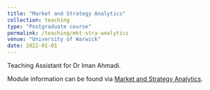 ```yaml
---
title: "Market and Strategy Analytics"
collection: teaching
type: "Postgraduate course"
permalink: /teaching/mkt-stra-analytics
venue: "University of Warwick"
date: 2022-01-01
---
```


Teaching Assistant for Dr Iman Ahmadi. 

Module information can be found via [Market and Strategy Analytics](https://courses.warwick.ac.uk/modules/2022/IB9JB-15).

